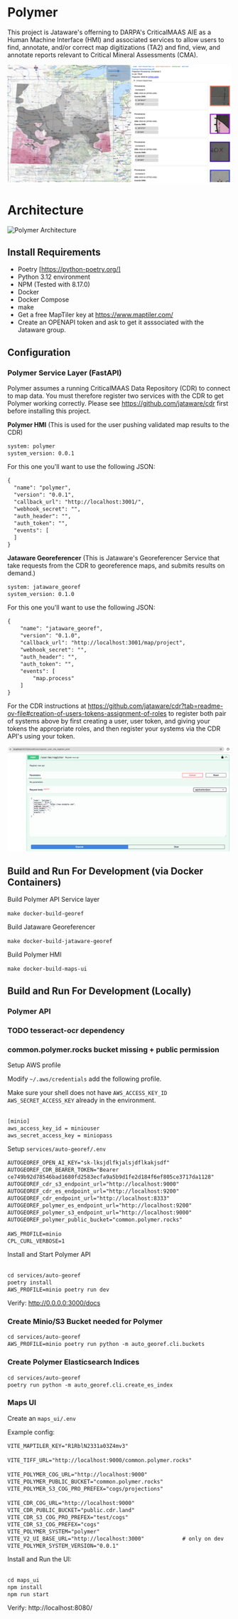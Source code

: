 # Polymer

This project is Jataware's offerning to DARPA's CriticalMAAS AIE as a Human Machine Interface (HMI) and associated services to allow users to find, annotate, and/or correct map digitizations (TA2) and find, view, and annotate reports relevant to Critical Mineral Assessments (CMA).

![Polymer Georeferencing](./images/polymer_projection.png)

# Architecture

![Polymer Architecture](./images/polymer_arch.png)

## Install Requirements

- Poetry [https://python-poetry.org/]
- Python 3.12 environment
- NPM (Tested with 8.17.0)
- Docker
- Docker Compose
- make
- Get a free MapTiler key at https://www.maptiler.com/
- Create an OPENAPI token and ask to get it asssociated with the Jataware group.

## Configuration

### Polymer Service Layer (FastAPI)

Polymer assumes a running CriticalMAAS Data Repository (CDR) to connect to map data. You must therefore register two services with the CDR to get Polymer working correctly. Please see https://github.com/jataware/cdr first before installing this project.

**Polymer HMI** (This is used for the user pushing validated map results to the CDR)

```
system: polymer
system_version: 0.0.1
```

For this one you'll want to use the following JSON:

```
{
  "name": "polymer",
  "version": "0.0.1",
  "callback_url": "http://localhost:3001/",
  "webhook_secret": "",
  "auth_header": "",
  "auth_token": "",
  "events": [
  ]
}
```

**Jataware Georeferencer** (This is Jataware's Georeferencer Service that take requests from the CDR to georeference maps, and submits results on demand.)

```
system: jataware_georef
system_version: 0.1.0
```

For this one you'll want to use the following JSON:

```
{
    "name": "jataware_georef",
    "version": "0.1.0",
    "callback_url": "http://localhost:3001/map/project",
    "webhook_secret": "",
    "auth_header": "",
    "auth_token": "",
    "events": [
        "map.process"
    ]
}
```

For the CDR instructions at https://github.com/jataware/cdr?tab=readme-ov-file#creation-of-users-tokens-assignment-of-roles to register both pair of systems above by first creating a user, user token, and giving your tokens the appropriate roles, and then register your systems via the CDR API's using your token.

![Polymer Registrastion with CDR](./images/polymer_register.png)

## Build and Run For Development (via Docker Containers)

Build Polymer API Service layer

`make docker-build-georef`

Build Jataware Georeferencer

`make docker-build-jataware-georef`

Build Polymer HMI

`make docker-build-maps-ui`

## Build and Run For Development (Locally)

### Polymer API

 ### TODO tesseract-ocr dependency
 ### common.polymer.rocks bucket missing + public permission

Setup AWS profile

Modify `~/.aws/credentials` add the following profile.

Make sure your shell does not have
`AWS_ACCESS_KEY_ID` `AWS_SECRET_ACCESS_KEY` already in the environment.
```

[minio]
aws_access_key_id = miniouser
aws_secret_access_key = miniopass

```

Setup `services/auto-georef/.env`

```
AUTOGEOREF_OPEN_AI_KEY="sk-lksjdlfkjalsjdflkakjsdf"
AUTOGEOREF_CDR_BEARER_TOKEN="Bearer ce749b92d78546bad1680fd2583ecfa9a5b9d1fe2d184f6ef805ce3717da1128"
AUTOGEOREF_cdr_s3_endpoint_url="http://localhost:9000"
AUTOGEOREF_cdr_es_endpoint_url="http://localhost:9200"
AUTOGEOREF_cdr_endpoint_url="http://localhost:8333"
AUTOGEOREF_polymer_es_endpoint_url="http://localhost:9200"
AUTOGEOREF_polymer_s3_endpoint_url="http://localhost:9000"
AUTOGEOREF_polymer_public_bucket="common.polymer.rocks"

AWS_PROFILE=minio
CPL_CURL_VERBOSE=1
```

Install and Start Polymer API

```

cd services/auto-georef
poetry install
AWS_PROFILE=minio poetry run dev

```

Verify: http://0.0.0.0:3000/docs

### Create Minio/S3 Bucket needed for Polymer

```
cd services/auto-georef
AWS_PROFILE=minio poetry run python -m auto_georef.cli.buckets
```

### Create Polymer Elasticsearch Indices

```
cd services/auto-georef
poetry run python -m auto_georef.cli.create_es_index
```

### Maps UI

Create an `maps_ui/.env`

Example config:

```
VITE_MAPTILER_KEY="R1RblN2331a03Z4mv3"

VITE_TIFF_URL="http://localhost:9000/common.polymer.rocks"

VITE_POLYMER_COG_URL="http://localhost:9000"
VITE_POLYMER_PUBLIC_BUCKET="common.polymer.rocks"
VITE_POLYMER_S3_COG_PRO_PREFEX="cogs/projections"

VITE_CDR_COG_URL="http://localhost:9000"
VITE_CDR_PUBLIC_BUCKET="public.cdr.land"
VITE_CDR_S3_COG_PRO_PREFEX="test/cogs"
VITE_CDR_S3_COG_PREFEX="cogs"
VITE_POLYMER_SYSTEM="polymer"
VITE_V2_UI_BASE_URL="http://localhost:3000"            # only on dev
VITE_POLYMER_SYSTEM_VERSION="0.0.1"
```

Install and Run the UI:

```

cd maps_ui
npm install
npm run start

```

Verify: http://localhost:8080/
